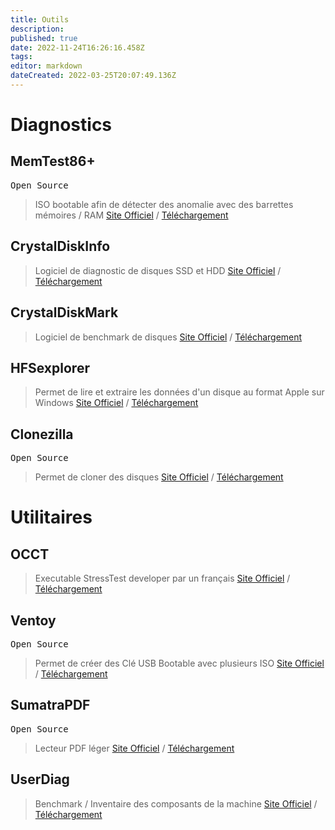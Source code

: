 ```yaml
---
title: Outils
description: 
published: true
date: 2022-11-24T16:26:16.458Z
tags: 
editor: markdown
dateCreated: 2022-03-25T20:07:49.136Z
---
```


# Diagnostics
## MemTest86+
<kbd>Open Source</kbd>
> ISO bootable afin de détecter des anomalie avec des barrettes mémoires / RAM
[Site Officiel](https://www.memtest.org) / [Téléchargement](https://www.memtest.org/#downiso)

## CrystalDiskInfo
> Logiciel de diagnostic de disques SSD et HDD
[Site Officiel](https://crystalmark.info) / [Téléchargement](https://crystalmark.info/en/download/)

## CrystalDiskMark
> Logiciel de benchmark de disques
[Site Officiel](https://crystalmark.info) / [Téléchargement](https://crystalmark.info/en/download/)

## HFSexplorer

> Permet de lire et extraire les données d'un disque au format Apple sur Windows
[Site Officiel](https://catacombae.org/hfsexplorer/) / [Téléchargement](https://catacombae.org/hfsexplorer/)

## Clonezilla
<kbd>Open Source</kbd>
> Permet de cloner des disques
[Site Officiel](https://clonezilla.org) / [Téléchargement](https://clonezilla.org/downloads/download.php?branch=stable)

# Utilitaires
## OCCT
> Executable StressTest developer par un français
[Site Officiel](https://www.ocbase.com) / [Téléchargement](https://www.ocbase.com/download)

## Ventoy
<kbd>Open Source</kbd>

> Permet de créer des Clé USB Bootable avec plusieurs ISO
[Site Officiel](https://ventoy.net/en/) / [Téléchargement](https://ventoy.net/en/download.html)


## SumatraPDF
<kbd>Open Source</kbd>

> Lecteur PDF léger
[Site Officiel](https://www.sumatrapdfreader.org/free-pdf-reader) / [Téléchargement](https://www.sumatrapdfreader.org/download-free-pdf-viewer)

## UserDiag

>Benchmark / Inventaire des composants de la machine
[Site Officiel](https://userdiag.com/) / [Téléchargement](https://userdiag.com/)
